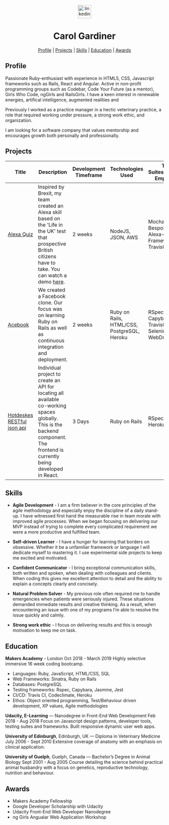 
<p align="center">
  
<a href="https://www.linkedin.com/in/carol-gardiner-40a165a5//">
<img src="https://www.iconfinder.com/data/icons/free-social-icons/67/linkedin_circle_color-512.png" alt="linkedin" hspace="50" height="42" width="42"></a></p>

<h1 align="center"> Carol Gardiner </h1>

<div align="center"> 
  
[Profile](#profile) | 
[Projects](#projects) | 
[Skills](#skills) | 
[Education](#education) | 
[Awards](#awards) 

</div>

<a name="profile"></a>

## Profile
Passionate Ruby-enthusiast with experience in HTML5, CSS, Javascript frameworks such as Rails, React and Angular. Active in non-profit programming groups such as Codebar, Code Your Future (as a mentor), Girls Who Code, ngGirls and RailsGirls. I have a keen interest in renewable energies, artifical intelligence, augmented realities and  

Previously I worked as a practice manager in a hectic veterinary practice, a role that required working under pressure, a strong work ethic, and organization. 

I am looking for a software company that values mentorship and encourages growth both personally and professionally. 

<a name="projects"></a>
## Projects
| Title | Description | Development Timeframe | Technologies Used | Test Suites/CIs/CDs Employed |
|--|--|--|--|--|
| [Alexa Quiz](https://github.com/learningtocode101/alexa_node_js_quiz) | Inspired by Brexit, my team created an Alexa skill based on the 'Life in the UK' test that prospective British citizens have to take. You can watch a demo [here](https://www.youtube.com/watch?v=u7rnM6qNkW8&feature=youtu.be). | 2 weeks | NodeJS, JSON, AWS | Mocha, Bespoken, Alexa-Testing-Framework, TravisCI |
| [Acebook](https://github.com/CazaBelle/acebook-rails-smoking-dragons) | We created a Facebook clone. Our focus was on learning Ruby on Rails as well as continuous integration and deployment. | 2 weeks | Ruby on Rails, HTML/CSS, PostgreSQL, Heroku | RSpec, Capybara, TravisCI, Selenium WebDriver |
| [Hotdeskes RESTful json api]() | Individual project to create an API for locating all available co-working spaces globally. This is the backend component. The frontend is currently being developed in React. | 3 Days | Ruby on Rails | RSpec, Travis, Heroku |

<a name="skills"></a>
## Skills
* **Agile Development** - I am a firm believer in the core principles of the agile methodology and especially enjoy the discipline of a daily stand-up. I have witnessed first hand the measurable rise in team morale with improved agile processes. When we began focusing on delivering our MVP instead of trying to complete every complicated requirement we were a more productive and fulfilled team. 

* **Self-driven Learner** - I have a hunger for learning that borders on obsessive. Whether it be a unfamiliar framework or language I will dedicate myself to mastering it. I use experimental side projects to keep me excited and motivated.  

* **Confident Communicator** - I bring exceptional communication skills, both written and spoken, when dealing with colleagues and clients. When coding this gives me excellent attention to detail and the ability to explain a concepts clearly and concisely. 

* **Natural Problem Solver**  - My previous role often required me to handle emergencies when patients were seriously injured. These situations demanded immediate results and creative thinking. As a result, when encountering an issue with one of my programs I’m able to resolve the issue quickly and calmly. 

* **Strong work ethic** - I focus on delivering results and this is enough motivation to keep me on task.


<a name="education"></a>
## Education

**Makers Academy** - London
Oct 2018 - March 2019
Highly selective immersive 16 week coding bootcamp.
* Languages: Ruby, JavaScript, HTML/CSS, SQL
* Web Frameworks: Sinatra, Ruby on Rails
* Databases: PostgreSQL
* Testing frameworks: Rspec, Capybara, Jasmine, Jest
* CI/CD: Travis CI, Codeclimate, Heroku
* Ethos: Object oriented programming, Test/Behaviour driven development, XP values, Agile methodologies

**Udacity, E-Learning** — Nanodegree in Front-End Web Development 
Feb 2018 - Aug 2018
Focus on Javascript design patterns, developer tools, testing suites and frameworks. Built responsive dynamic user web apps.

**University of Edinburgh**, Edinburgh, UK — Diploma in Veterinary Medicine
July 2006 - Sept 2010
Extensive coverage of anatomy with an emphasis on clinical application.

**University of Guelph**, Guelph, Canada — Bachelor’s Degree in Animal Biology
Sept 2001 - Aug 2005
Course detailing the science behind practical animal husbandry with a focus on genetics, reproductive technology, nutrition and behaviour.

<a name="awards"></a>
## Awards
+ Makers Academy Fellowship
+ Google Developer Scholarship with Udacity
+ Udacity Front-End Web Developer Nanodegree
+ ng Girls Angualar Web Application Workshop
